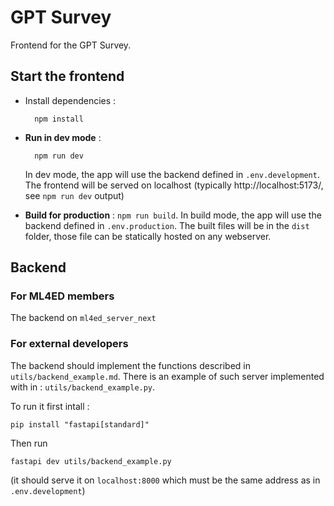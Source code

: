 # GPT Survey

Frontend for the GPT Survey. 

## Start the frontend

- Install dependencies : 

        npm install

- **Run in dev mode** : 

        npm run dev
        
    In dev mode, the app will use the backend defined in `.env.development`. The frontend will be served on localhost (typically http://localhost:5173/, see `npm run dev` output)

- **Build for production** : `npm run build`. In build mode, the app will use the backend defined in `.env.production`. The built files will be in the `dist` folder, those file can be statically hosted on any webserver. 

## Backend

### For ML4ED members

The backend on `ml4ed_server_next`

### For external developers

The backend should implement the functions described in `utils/backend_example.md`. There is an example of such server implemented with in : `utils/backend_example.py`. 

To run it first intall :

    pip install "fastapi[standard]"

Then run 

    fastapi dev utils/backend_example.py 

(it should serve it on `localhost:8000` which must be the same address as in `.env.development`)
